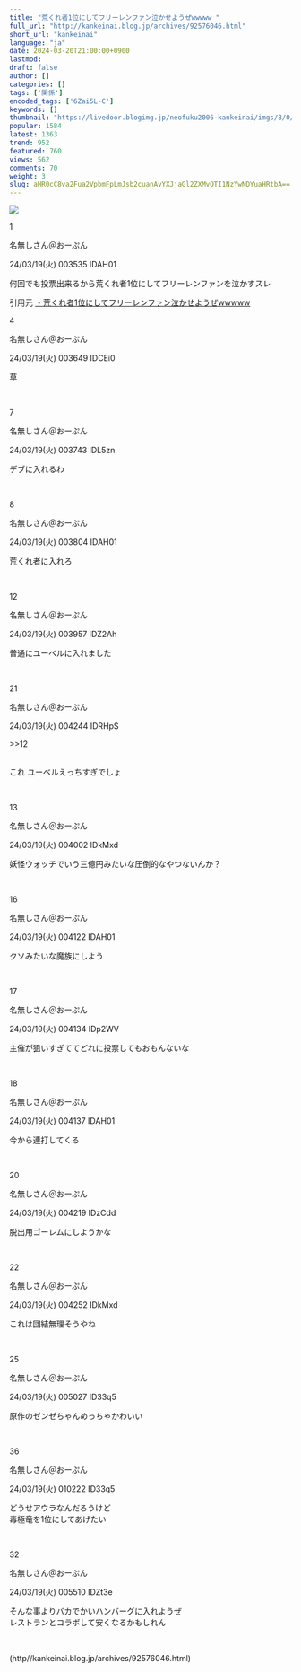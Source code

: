 ```yaml
---
title: "荒くれ者1位にしてフリーレンファン泣かせようぜwwwww "
full_url: "http://kankeinai.blog.jp/archives/92576046.html"
short_url: "kankeinai"
language: "ja"
date: 2024-03-20T21:00:00+0900
lastmod: 
draft: false
author: []
categories: []
tags: ['関係']
encoded_tags: ['6Zai5L-C']
keywords: []
thumbnail: "https://livedoor.blogimg.jp/neofuku2006-kankeinai/imgs/8/0/80fc2f39-s.jpg"
popular: 1584
latest: 1363
trend: 952
featured: 760
views: 562
comments: 70
weight: 3
slug: aHR0cC8va2Fua2VpbmFpLmJsb2cuanAvYXJjaGl2ZXMvOTI1NzYwNDYuaHRtbA==
---
```


![](https://livedoor.blogimg.jp/neofuku2006-kankeinai/imgs/8/0/80fc2f39-s.jpg)

<div><p class='t_h'>1 <p>名無しさん＠おーぷん</p> <p> 24/03/19(火) 003535 IDAH01</p></p><p>何回でも投票出来るから荒くれ者1位にしてフリーレンファンを泣かすスレ</p><p>引用元 <a href='http//2chspa.com/thread/livejupiter/1710776135' target='_blank'>・</a><a href='https//hayabusa.open2ch.net/test/read.cgi/livejupiter/1710776135/' target='_blank'>荒くれ者1位にしてフリーレンファン泣かせようぜwwwww</a></p><p class='t_h'>4 <p>名無しさん＠おーぷん</p> <p> 24/03/19(火) 003649 IDCEi0</p></p> <p class='t_b'> 草 </p><br> <p class='t_h'>7 <p>名無しさん＠おーぷん</p> <p> 24/03/19(火) 003743 IDL5zn</p></p> <p class='t_b'> デブに入れるわ </p><br> <p class='t_h'>8 <p>名無しさん＠おーぷん</p> <p> 24/03/19(火) 003804 IDAH01</p></p> <p class='t_b'> 荒くれ者に入れろ</p><br> <p class='t_h'>12 <p>名無しさん＠おーぷん</p> <p> 24/03/19(火) 003957 IDZ2Ah</p></p> <p class='t_b'> 普通にユーベルに入れました </p><br> <p class='t_h t_i'>21 <p>名無しさん＠おーぷん</p> <p> 24/03/19(火) 004244 IDRHpS</p></p> <p class='t_b t_i'> <p class='anchor'>>>12</p><br>これ ユーベルえっちすぎでしょ </p><br> <p class='t_h'>13 <p>名無しさん＠おーぷん</p> <p> 24/03/19(火) 004002 IDkMxd</p></p> <p class='t_b'> 妖怪ウォッチでいう三億円みたいな圧倒的なやつないんか？ </p><br> <p class='t_h'>16 <p>名無しさん＠おーぷん</p> <p> 24/03/19(火) 004122 IDAH01</p></p> <p class='t_b'> クソみたいな魔族にしよう </p><br> <p class='t_h'>17 <p>名無しさん＠おーぷん</p> <p> 24/03/19(火) 004134 IDp2WV</p></p> <p class='t_b'> 主催が狙いすぎててどれに投票してもおもんないな </p><br> <p class='t_h'>18 <p>名無しさん＠おーぷん</p> <p> 24/03/19(火) 004137 IDAH01</p></p> <p class='t_b'> 今から連打してくる </p><br> <p class='t_h'>20 <p>名無しさん＠おーぷん</p> <p> 24/03/19(火) 004219 IDzCdd</p></p> <p class='t_b'> 脱出用ゴーレムにしようかな </p><br> <p class='t_h'>22 <p>名無しさん＠おーぷん</p> <p> 24/03/19(火) 004252 IDkMxd</p></p> <p class='t_b'> これは団結無理そうやね </p><br> <p class='t_h'>25 <p>名無しさん＠おーぷん</p> <p> 24/03/19(火) 005027 ID33q5</p></p> <p class='t_b'> 原作のゼンゼちゃんめっちゃかわいい</p><br> <p class='t_h'>36 <p>名無しさん＠おーぷん</p> <p> 24/03/19(火) 010222 ID33q5</p></p> <p class='t_b'> どうせアウラなんだろうけど<br>毒極竜を1位にしてあげたい </p><br> <p class='t_h'>32 <p>名無しさん＠おーぷん</p> <p> 24/03/19(火) 005510 IDZt3e</p></p> <p class='t_b'> そんな事よりバカでかいハンバーグに入れようぜ<br>レストランとコラボして安くなるかもしれん </p><br> <img border='0' width='1' height='1' src='https//www10.a8.net/0.gif?a8mat=2BJK9W+3WIBJM+249K+BWGDT' alt=''> </div>

(http//kankeinai.blog.jp/archives/92576046.html)
